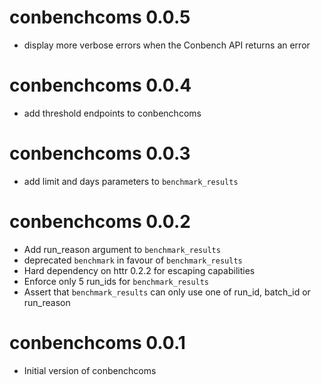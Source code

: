 # conbenchcoms 0.0.5
* display more verbose errors when the Conbench API returns an error

# conbenchcoms 0.0.4
* add threshold endpoints to conbenchcoms

# conbenchcoms 0.0.3
* add limit and days parameters to `benchmark_results`

# conbenchcoms 0.0.2

* Add run_reason argument to `benchmark_results`
* deprecated `benchmark` in favour of `benchmark_results`
* Hard dependency on httr 0.2.2 for escaping capabilities
* Enforce only 5 run_ids for `benchmark_results`
* Assert that `benchmark_results` can only use one of run_id, batch_id or run_reason

# conbenchcoms 0.0.1

* Initial version of conbenchcoms
